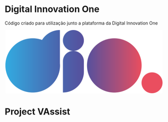 # Digital Innovation One

Código criado para utilização junto a plataforma da Digital Innovation One

<p align="center"><img src="./Logo.png" width="500"></p>

# Project VAssist
